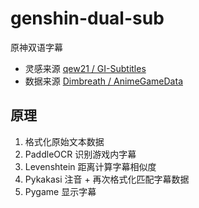 # genshin-dual-sub

原神双语字幕

* 灵感来源 [qew21 / GI-Subtitles](https://github.com/qew21/GI-Subtitles)
* 数据来源 [Dimbreath / AnimeGameData](https://gitlab.com/Dimbreath/AnimeGameData/-/tree/main/TextMap)

## 原理

1. 格式化原始文本数据
2. PaddleOCR 识别游戏内字幕
3. Levenshtein 距离计算字幕相似度
4. Pykakasi 注音 + 再次格式化匹配字幕数据
5. Pygame 显示字幕
